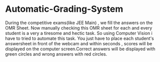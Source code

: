 # Automatic-Grading-System
During the competitive exams(like JEE Main) , we fill the answers on the OMR Sheet. 
Now manually checking this OMR sheet for each and  every student is a very a tiresome and hectic task.
So using Computer Vision i have to tried to automate this task. 
You just have to place each student's answersheet in front of the webcam and within seconds ,
scores will be displayed on the computer screen.Correct answers will be displayed with green circles and wrong answers with red circles.
